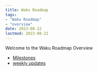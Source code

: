 ```yaml
---
title: Waku Roadmap
tags:
- "Waku Roadmap"
- "overview"
date: 2023-08-22
lastmod: 2023-08-22
---
```


Welcome to the Waku Roadmap Overview
- [Milestones](roadmap/waku/milestones-overview.md)
- [weekly updates](tags/waku-updates)